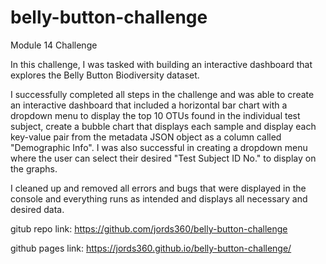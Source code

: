 # belly-button-challenge
Module 14 Challenge

In this challenge, I was tasked with building an interactive dashboard that explores the Belly Button Biodiversity dataset. 

I successfully completed all steps in the challenge and was able to create an interactive dashboard that included a horizontal bar chart with a dropdown menu to display the top 10 OTUs found in the individual test subject, create a bubble chart that displays each sample and display each key-value pair from the metadata JSON object as a column called "Demographic Info". I was also successful in creating a dropdown menu where the user can select their desired "Test Subject ID No." to display on the graphs.

I cleaned up and removed all errors and bugs that were displayed in the console and everything runs as intended and displays all necessary and desired data.

gitub repo link:
https://github.com/jords360/belly-button-challenge

github pages link:
https://jords360.github.io/belly-button-challenge/
